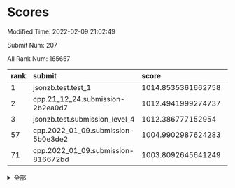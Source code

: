 # Scores

Modified Time: 2022-02-09 21:02:49

Submit Num: 207

All Rank Num: 165657

| rank |               submit               |       score        |       sigma        | pk_num |
| :--- | :--------------------------------- | :----------------- | :----------------- | :----- |
| 1    | jsonzb.test.test_1                 | 1014.8535361662758 | 0.8541879939636179 | 3203   |
| 2    | cpp.21_12_24.submission-2b2ea0d7   | 1012.4941999274737 | 0.8233903496110966 | 3199   |
| 3    | jsonzb.test.submission_level_4     | 1012.386777152954  | 0.8024364067218239 | 3203   |
| 57   | cpp.2022_01_09.submission-5b0e3de2 | 1004.9902987624283 | 0.723838853345891  | 3204   |
| 71   | cpp.2022_01_09.submission-816672bd | 1003.8092645641249 | 0.7203150134188218 | 3204   |


<details>
<summary>全部</summary>

| rank |                 submit                 |       score        |       sigma        | pk_num |
| :--- | :------------------------------------- | :----------------- | :----------------- | :----- |
| 1    | jsonzb.test.test_1                     | 1014.8535361662758 | 0.8541879939636179 | 3203   |
| 2    | cpp.21_12_24.submission-2b2ea0d7       | 1012.4941999274737 | 0.8233903496110966 | 3199   |
| 3    | jsonzb.test.submission_level_4         | 1012.386777152954  | 0.8024364067218239 | 3203   |
| 4    | gobigger.level_3.submission_level_3_46 | 1011.7686286825966 | 0.7680440747237857 | 3202   |
| 5    | gobigger.level_3.submission_level_3_24 | 1011.569148302105  | 0.7699315197063396 | 3205   |
| 6    | gobigger.level_3.submission_level_3_19 | 1010.9990790736178 | 0.7738577021628416 | 3199   |
| 7    | gobigger.level_3.submission_level_3_28 | 1010.9977895226153 | 0.787688241740524  | 3200   |
| 8    | gobigger.level_3.submission_level_3_36 | 1010.9136532819689 | 0.7634717187970838 | 3201   |
| 9    | gobigger.level_3.submission_level_3_7  | 1010.9056097838115 | 0.7715884347045262 | 3202   |
| 10   | gobigger.level_3.submission_level_3_0  | 1010.8602866253564 | 0.7634388360901483 | 3201   |
| 11   | gobigger.level_3.submission_level_3_40 | 1010.8211021206548 | 0.7776355891927562 | 3195   |
| 12   | gobigger.level_3.submission_level_3_41 | 1010.6277170588171 | 0.7502321693731178 | 3192   |
| 13   | gobigger.level_3.submission_level_3_15 | 1010.5870913637203 | 0.7694390766738967 | 3204   |
| 14   | gobigger.level_3.submission_level_3_39 | 1010.5456791050004 | 0.7732993001298749 | 3198   |
| 15   | gobigger.level_3.submission_level_3_31 | 1010.5432011097487 | 0.780411770011932  | 3201   |
| 16   | gobigger.level_3.submission_level_3_22 | 1010.5404182366243 | 0.7824667502845039 | 3204   |
| 17   | gobigger.level_3.submission_level_3_20 | 1010.5336376187194 | 0.7810834471639361 | 3201   |
| 18   | gobigger.level_3.submission_level_3_1  | 1010.5105089576704 | 0.773369784332845  | 3206   |
| 19   | gobigger.level_3.submission_level_3_32 | 1010.490161702363  | 0.7489611361654748 | 3201   |
| 20   | gobigger.level_3.submission_level_3_25 | 1010.4412793236032 | 0.7771113106965232 | 3195   |
| 21   | gobigger.level_3.submission_level_3_21 | 1010.4386603707427 | 0.7572863183940195 | 3196   |
| 22   | gobigger.level_3.submission_level_3_12 | 1010.4224259461535 | 0.7647654518915616 | 3202   |
| 23   | gobigger.level_3.submission_level_3_8  | 1010.3708786461308 | 0.7574101447945776 | 3197   |
| 24   | gobigger.level_3.submission_level_3_30 | 1010.3206563769276 | 0.7666377976675472 | 3202   |
| 25   | gobigger.level_3.submission_level_3_11 | 1010.3187384672025 | 0.7676103557080014 | 3198   |
| 26   | gobigger.level_3.submission_level_3_34 | 1010.3082115716654 | 0.753503930236049  | 3204   |
| 27   | gobigger.level_3.submission_level_3_48 | 1010.2988645670547 | 0.7957422844234255 | 3203   |
| 28   | gobigger.level_3.submission_level_3_43 | 1010.2178878658386 | 0.7664030322027602 | 3204   |
| 29   | gobigger.level_3.submission_level_3_2  | 1010.1625734001099 | 0.7614519490164398 | 3200   |
| 30   | gobigger.level_3.submission_level_3_27 | 1010.1529290784248 | 0.7736410346148067 | 3200   |
| 31   | gobigger.level_3.submission_level_3_47 | 1010.1115122856066 | 0.751243893380514  | 3196   |
| 32   | gobigger.level_3.submission_level_3_14 | 1010.0149772588643 | 0.7645423808119812 | 3202   |
| 33   | gobigger.level_3.submission_level_3_26 | 1009.9722738686272 | 0.7616839693513919 | 3202   |
| 34   | gobigger.level_3.submission_level_3_10 | 1009.9609059787886 | 0.7714269705605655 | 3204   |
| 35   | gobigger.level_3.submission_level_3_35 | 1009.8716133155142 | 0.7497741944710503 | 3196   |
| 36   | gobigger.level_3.submission_level_3_29 | 1009.7958300893783 | 0.7714121481307352 | 3200   |
| 37   | gobigger.level_3.submission_level_3_23 | 1009.7650338566167 | 0.7448164944435774 | 3201   |
| 38   | gobigger.level_3.submission_level_3_42 | 1009.7201296102226 | 0.7599659660854859 | 3200   |
| 39   | gobigger.level_3.submission_level_3_17 | 1009.6405017024217 | 0.7612325897495799 | 3206   |
| 40   | gobigger.level_3.submission_level_3_4  | 1009.5327379394779 | 0.7437259235099704 | 3206   |
| 41   | gobigger.level_3.submission_level_3_16 | 1009.4944580104054 | 0.7639144480248105 | 3197   |
| 42   | gobigger.level_3.submission_level_3_3  | 1009.3817461066108 | 0.742245030203693  | 3202   |
| 43   | gobigger.level_3.submission_level_3_18 | 1009.3449561300063 | 0.7620482143213978 | 3202   |
| 44   | gobigger.level_3.submission_level_3_44 | 1009.3348013228573 | 0.7615432550985995 | 3202   |
| 45   | gobigger.level_3.submission_level_3_45 | 1009.2872637218303 | 0.7219725219518881 | 3203   |
| 46   | gobigger.level_3.submission_level_3_9  | 1009.2424201295664 | 0.7391991354269132 | 3202   |
| 47   | gobigger.level_3.submission_level_3_6  | 1009.208892187364  | 0.7561789563004754 | 3199   |
| 48   | gobigger.level_3.submission_level_3_5  | 1009.1762598646548 | 0.7543169505609066 | 3198   |
| 49   | gobigger.level_3.submission_level_3_38 | 1009.1479055732004 | 0.7416852235521307 | 3200   |
| 50   | gobigger.level_3.submission_level_3_37 | 1009.0028105148167 | 0.7434444115072173 | 3199   |
| 51   | gobigger.level_3.submission_level_3_13 | 1008.9813311266188 | 0.7522062795520507 | 3200   |
| 52   | gobigger.level_3.submission_level_3_49 | 1008.8411410020076 | 0.7406592946806786 | 3208   |
| 53   | gobigger.level_3.submission_level_3_33 | 1008.2126825163243 | 0.7419732477727755 | 3201   |
| 54   | gobigger.level_1.submission_level_1_17 | 1005.1994039238122 | 0.7174775853145011 | 3203   |
| 55   | gobigger.level_1.submission_level_1_26 | 1005.0459667019073 | 0.7254391842221894 | 3204   |
| 56   | gobigger.level_1.submission_level_1_19 | 1004.9970244706413 | 0.7123322534900381 | 3199   |
| 57   | cpp.2022_01_09.submission-5b0e3de2     | 1004.9902987624283 | 0.723838853345891  | 3204   |
| 58   | gobigger.level_1.submission_level_1_1  | 1004.819439473654  | 0.7098058769184299 | 3204   |
| 59   | gobigger.level_1.submission_level_1_31 | 1004.7834193126412 | 0.7130241221596981 | 3201   |
| 60   | gobigger.level_1.submission_level_1_36 | 1004.7698195226628 | 0.7286927365383727 | 3204   |
| 61   | gobigger.level_1.submission_level_1_46 | 1004.3720353225358 | 0.7209578525524013 | 3205   |
| 62   | gobigger.level_1.submission_level_1_7  | 1004.3208433878877 | 0.7232112374942214 | 3199   |
| 63   | gobigger.level_1.submission_level_1_10 | 1004.2123843717203 | 0.7211615421311366 | 3207   |
| 64   | gobigger.level_1.submission_level_1_18 | 1004.181709940563  | 0.7151356938322072 | 3203   |
| 65   | gobigger.level_1.submission_level_1_48 | 1004.1747174642335 | 0.7104797051977858 | 3202   |
| 66   | gobigger.level_1.submission_level_1_23 | 1004.1631288431101 | 0.7249381737503607 | 3205   |
| 67   | gobigger.level_1.submission_level_1_13 | 1004.068885077299  | 0.7003325055600248 | 3202   |
| 68   | gobigger.level_1.submission_level_1_41 | 1004.0402215890132 | 0.7161902373183842 | 3197   |
| 69   | gobigger.level_1.submission_level_1_4  | 1003.9406191939445 | 0.7206088644014248 | 3199   |
| 70   | gobigger.level_1.submission_level_1_49 | 1003.929034891488  | 0.7154436659646279 | 3201   |
| 71   | cpp.2022_01_09.submission-816672bd     | 1003.8092645641249 | 0.7203150134188218 | 3204   |
| 72   | gobigger.level_1.submission_level_1_38 | 1003.7964594836443 | 0.7137425829794721 | 3196   |
| 73   | gobigger.level_1.submission_level_1_20 | 1003.7389561607371 | 0.707649670280761  | 3200   |
| 74   | gobigger.level_1.submission_level_1_14 | 1003.7169091720873 | 0.7282293904783977 | 3202   |
| 75   | gobigger.level_1.submission_level_1_43 | 1003.6358309830165 | 0.7210772251809672 | 3206   |
| 76   | gobigger.level_1.submission_level_1_2  | 1003.5817831235612 | 0.7017901206392204 | 3205   |
| 77   | gobigger.level_1.submission_level_1_34 | 1003.55878306088   | 0.7124242128232812 | 3200   |
| 78   | gobigger.level_1.submission_level_1_9  | 1003.548657915584  | 0.714853118223974  | 3206   |
| 79   | gobigger.level_1.submission_level_1_21 | 1003.4263110675068 | 0.7241384630793825 | 3201   |
| 80   | gobigger.level_1.submission_level_1_29 | 1003.3905553317037 | 0.7177291497682464 | 3200   |
| 81   | gobigger.level_1.submission_level_1_8  | 1003.3830113432178 | 0.7064370325572766 | 3199   |
| 82   | gobigger.level_1.submission_level_1_33 | 1003.3485247340452 | 0.7186257556575347 | 3196   |
| 83   | gobigger.level_1.submission_level_1_28 | 1003.2999333264711 | 0.7203666943404903 | 3203   |
| 84   | gobigger.level_1.submission_level_1_11 | 1003.2950111957663 | 0.7219336299558081 | 3203   |
| 85   | gobigger.level_1.submission_level_1_3  | 1003.2526743965451 | 0.7040769484787551 | 3207   |
| 86   | gobigger.level_1.submission_level_1_27 | 1003.2502610697626 | 0.7213486419880742 | 3194   |
| 87   | gobigger.level_1.submission_level_1_6  | 1003.1992847936395 | 0.7224533304710427 | 3199   |
| 88   | gobigger.level_1.submission_level_1_24 | 1003.0830556849093 | 0.7245563899940362 | 3204   |
| 89   | gobigger.level_1.submission_level_1_40 | 1003.0495205989442 | 0.7178063365874234 | 3202   |
| 90   | gobigger.level_1.submission_level_1_39 | 1003.0044269886503 | 0.7206938943127561 | 3200   |
| 91   | gobigger.level_1.submission_level_1_35 | 1002.9796293547087 | 0.7149986802866665 | 3200   |
| 92   | gobigger.level_1.submission_level_1_32 | 1002.9149336978633 | 0.7109256529736053 | 3199   |
| 93   | gobigger.level_1.submission_level_1_12 | 1002.8853068481018 | 0.7275288944039138 | 3202   |
| 94   | gobigger.level_1.submission_level_1_30 | 1002.8057685240958 | 0.7220827324319194 | 3201   |
| 95   | gobigger.level_1.submission_level_1_15 | 1002.7449115542856 | 0.7133727403876715 | 3203   |
| 96   | gobigger.level_1.submission_level_1_25 | 1002.6004380259117 | 0.7159427001448976 | 3204   |
| 97   | gobigger.level_1.submission_level_1_44 | 1002.5706908674866 | 0.7201437261214308 | 3204   |
| 98   | gobigger.level_1.submission_level_1_16 | 1002.5658664534195 | 0.7149472271834927 | 3196   |
| 99   | gobigger.level_1.submission_level_1_5  | 1002.3269575875007 | 0.7184386878782245 | 3198   |
| 100  | gobigger.level_1.submission_level_1_0  | 1002.3178137426419 | 0.7175837660029253 | 3206   |
| 101  | gobigger.level_1.submission_level_1_42 | 1002.3079249810542 | 0.7228478357163495 | 3202   |
| 102  | gobigger.level_1.submission_level_1_47 | 1002.23638137798   | 0.7148859755397102 | 3200   |
| 103  | gobigger.level_1.submission_level_1_37 | 1001.7531359191177 | 0.7104716334905308 | 3202   |
| 104  | gobigger.level_1.submission_level_1_45 | 1001.7261950305243 | 0.7130050732204906 | 3200   |
| 105  | gobigger.level_1.submission_level_1_22 | 1001.6597907528106 | 0.7136240517732549 | 3202   |
| 106  | gobigger.random.submission_random_27   | 997.8445782180303  | 0.7138363140307208 | 3199   |
| 107  | gobigger.random.submission_random_42   | 997.5941482365786  | 0.7074033425979831 | 3202   |
| 108  | gobigger.random.submission_random_41   | 997.2847870179563  | 0.7020057228258454 | 3207   |
| 109  | gobigger.random.submission_random_16   | 996.9703350035346  | 0.7071024500269474 | 3204   |
| 110  | gobigger.random.submission_random_31   | 996.682134788281   | 0.7297909024627893 | 3197   |
| 111  | gobigger.random.submission_random_24   | 996.5257950603348  | 0.712964258612698  | 3199   |
| 112  | gobigger.random.submission_random_8    | 996.4409975446606  | 0.7009937041514521 | 3200   |
| 113  | gobigger.random.submission_random_49   | 996.3929132889385  | 0.7141041771782596 | 3199   |
| 114  | gobigger.random.submission_random_4    | 996.3540435013377  | 0.720654934298205  | 3203   |
| 115  | gobigger.random.submission_random_11   | 996.2764580941653  | 0.7107166037970333 | 3196   |
| 116  | gobigger.random.submission_random_48   | 996.1892164435195  | 0.7013219794810179 | 3201   |
| 117  | gobigger.random.submission_random_12   | 996.1582571402457  | 0.7163098555781505 | 3201   |
| 118  | gobigger.random.submission_random_34   | 996.1426129626208  | 0.7049658303748441 | 3199   |
| 119  | gobigger.random.submission_random_5    | 996.1269454937907  | 0.7206184696051539 | 3200   |
| 120  | gobigger.random.submission_random_29   | 996.1227477628223  | 0.7210721249974561 | 3199   |
| 121  | gobigger.random.submission_random_35   | 996.1048768372506  | 0.7229692472871768 | 3202   |
| 122  | gobigger.random.submission_random_14   | 996.1034203564202  | 0.7079664236656477 | 3196   |
| 123  | gobigger.random.submission_random_30   | 996.03983495092    | 0.7081640374056414 | 3202   |
| 124  | gobigger.random.submission_random_26   | 995.9983191813586  | 0.70005929194871   | 3201   |
| 125  | gobigger.random.submission_random_13   | 995.8875938701943  | 0.7175355190277789 | 3201   |
| 126  | gobigger.random.submission_random_46   | 995.8305836445741  | 0.7180656803790068 | 3206   |
| 127  | gobigger.random.submission_random_2    | 995.8271210504662  | 0.7164539096941728 | 3200   |
| 128  | gobigger.random.submission_random_0    | 995.789665917393   | 0.7089450010552758 | 3205   |
| 129  | gobigger.random.submission_random_37   | 995.7547650855834  | 0.7068983436812292 | 3209   |
| 130  | gobigger.random.submission_random_7    | 995.7444559110912  | 0.7072384201415515 | 3198   |
| 131  | gobigger.random.submission_random_6    | 995.6374429766294  | 0.739529676130918  | 3199   |
| 132  | gobigger.random.submission_random_28   | 995.6280650211606  | 0.7248998023220917 | 3196   |
| 133  | gobigger.random.submission_random_47   | 995.5893884360175  | 0.7065975879608323 | 3200   |
| 134  | gobigger.random.submission_random_1    | 995.5861439286534  | 0.7020882611552519 | 3199   |
| 135  | gobigger.random.submission_random_17   | 995.522770573056   | 0.7130009785936606 | 3200   |
| 136  | gobigger.random.submission_random_40   | 995.5063527625036  | 0.72120673374721   | 3204   |
| 137  | gobigger.random.submission_random_43   | 995.4031219343725  | 0.7124733306747516 | 3202   |
| 138  | gobigger.random.submission_random_3    | 995.4019385160843  | 0.7086768691718456 | 3202   |
| 139  | gobigger.random.submission_random_22   | 995.391912068726   | 0.7001289934809503 | 3204   |
| 140  | gobigger.random.submission_random_32   | 995.3730267924651  | 0.7050414716955293 | 3200   |
| 141  | gobigger.random.submission_random_39   | 995.3704390925168  | 0.7148230389552616 | 3201   |
| 142  | gobigger.random.submission_random_25   | 995.3423740652844  | 0.7147068915417523 | 3200   |
| 143  | gobigger.random.submission_random_10   | 995.3240615841715  | 0.7237590513195856 | 3202   |
| 144  | gobigger.random.submission_random_18   | 995.3045677406827  | 0.7182958770787966 | 3196   |
| 145  | gobigger.random.submission_random_19   | 995.3024318186502  | 0.7204102288873514 | 3209   |
| 146  | gobigger.random.submission_random_33   | 995.2345703071796  | 0.6963492649132043 | 3200   |
| 147  | gobigger.random.submission_random_15   | 995.1919562745535  | 0.7063884119015033 | 3202   |
| 148  | gobigger.random.submission_random_36   | 995.1427065099716  | 0.7165981293054164 | 3202   |
| 149  | gobigger.random.submission_random_9    | 995.1368332977494  | 0.7400517457359295 | 3207   |
| 150  | gobigger.random.submission_random_20   | 995.0884130028371  | 0.7119882173648385 | 3197   |
| 151  | gobigger.random.submission_random_44   | 995.0769869548268  | 0.7086359057329166 | 3207   |
| 152  | gobigger.random.submission_random_45   | 995.0351048454356  | 0.7193944913332159 | 3196   |
| 153  | gobigger.random.submission_random_38   | 994.9400215909855  | 0.7134742841015891 | 3199   |
| 154  | gobigger.random.submission_random_21   | 994.7276838024841  | 0.7224211769928625 | 3201   |
| 155  | gobigger.random.submission_random_23   | 994.5253397771675  | 0.7290317790046223 | 3198   |
| 156  | gobigger.level_2.submission_level_2_15 | 993.6499714263167  | 0.74174087674504   | 3203   |
| 157  | gobigger.level_2.submission_level_2_25 | 993.5303047619243  | 0.7402076516201122 | 3201   |
| 158  | gobigger.level_2.submission_level_2_40 | 993.4370370476195  | 0.7441173569077246 | 3202   |
| 159  | gobigger.level_2.submission_level_2_31 | 993.3154423421018  | 0.7522718516467771 | 3206   |
| 160  | gobigger.level_2.submission_level_2_37 | 993.2963856799869  | 0.7357395933962934 | 3197   |
| 161  | gobigger.level_2.submission_level_2_36 | 993.1372395613764  | 0.7215051870694879 | 3202   |
| 162  | gobigger.level_2.submission_level_2_0  | 993.1290770706936  | 0.733155630929802  | 3204   |
| 163  | gobigger.level_2.submission_level_2_46 | 993.0334191469406  | 0.7470430385756212 | 3200   |
| 164  | gobigger.level_2.submission_level_2_7  | 992.9774580627836  | 0.7525410743531334 | 3200   |
| 165  | gobigger.level_2.submission_level_2_30 | 992.7886508625825  | 0.7448918994822306 | 3206   |
| 166  | gobigger.level_2.submission_level_2_5  | 992.6290203361523  | 0.7535200287830178 | 3202   |
| 167  | gobigger.level_2.submission_level_2_22 | 992.5888360744362  | 0.7260188846584104 | 3200   |
| 168  | gobigger.level_2.submission_level_2_45 | 992.3828010430108  | 0.7506116959412654 | 3204   |
| 169  | gobigger.level_2.submission_level_2_6  | 992.3362046845727  | 0.7476709230285102 | 3198   |
| 170  | gobigger.level_2.submission_level_2_19 | 992.3023318001707  | 0.7337858743579406 | 3207   |
| 171  | gobigger.level_2.submission_level_2_12 | 992.2679809781835  | 0.7360255137472519 | 3202   |
| 172  | gobigger.level_2.submission_level_2_4  | 992.2576866013148  | 0.7438658932962754 | 3200   |
| 173  | gobigger.level_2.submission_level_2_17 | 992.1844982345847  | 0.7339472147918658 | 3201   |
| 174  | gobigger.level_2.submission_level_2_42 | 992.0950348005186  | 0.7391106197812943 | 3202   |
| 175  | gobigger.level_2.submission_level_2_20 | 992.0747680407385  | 0.7445640969535402 | 3199   |
| 176  | gobigger.level_2.submission_level_2_9  | 991.8463190295142  | 0.7584542497166471 | 3198   |
| 177  | gobigger.level_2.submission_level_2_13 | 991.8325799081507  | 0.7593527098446358 | 3205   |
| 178  | gobigger.level_2.submission_level_2_11 | 991.8025467254593  | 0.7468295734038362 | 3201   |
| 179  | gobigger.level_2.submission_level_2_14 | 991.7803657374094  | 0.743391580128632  | 3197   |
| 180  | gobigger.level_2.submission_level_2_48 | 991.7408333175509  | 0.7676675595747854 | 3204   |
| 181  | gobigger.level_2.submission_level_2_41 | 991.6540478646833  | 0.7639609347211196 | 3205   |
| 182  | gobigger.level_2.submission_level_2_18 | 991.5728045761058  | 0.7518660352738714 | 3201   |
| 183  | gobigger.level_2.submission_level_2_24 | 991.5719153766662  | 0.7400072082452357 | 3197   |
| 184  | gobigger.level_2.submission_level_2_39 | 991.5412548998729  | 0.7355736840619875 | 3203   |
| 185  | gobigger.level_2.submission_level_2_44 | 991.5337091714952  | 0.7695450909175702 | 3199   |
| 186  | gobigger.level_2.submission_level_2_23 | 991.489195212292   | 0.7323140707399202 | 3201   |
| 187  | gobigger.level_2.submission_level_2_34 | 991.4706504775372  | 0.7477189877392288 | 3198   |
| 188  | gobigger.level_2.submission_level_2_2  | 991.353462413796   | 0.7598295905742934 | 3197   |
| 189  | gobigger.level_2.submission_level_2_1  | 991.34741073848    | 0.7584599435926186 | 3203   |
| 190  | gobigger.level_2.submission_level_2_38 | 991.3037056004158  | 0.7482594795031923 | 3202   |
| 191  | gobigger.level_2.submission_level_2_27 | 991.2672807793954  | 0.7678894905646039 | 3198   |
| 192  | gobigger.level_2.submission_level_2_10 | 991.2135486212691  | 0.7711007404130898 | 3197   |
| 193  | gobigger.level_2.submission_level_2_32 | 991.1794502809755  | 0.7523623720153417 | 3200   |
| 194  | gobigger.level_2.submission_level_2_8  | 991.1269019811285  | 0.7567178758672263 | 3199   |
| 195  | gobigger.level_2.submission_level_2_21 | 991.0494462736184  | 0.7547177375656247 | 3201   |
| 196  | gobigger.level_2.submission_level_2_47 | 990.9979767104546  | 0.7516502938972637 | 3200   |
| 197  | gobigger.level_2.submission_level_2_3  | 990.9761571686979  | 0.759830147436836  | 3197   |
| 198  | gobigger.level_2.submission_level_2_33 | 990.9464855607108  | 0.7585846837587223 | 3205   |
| 199  | gobigger.level_2.submission_level_2_29 | 990.8052234565591  | 0.7620809227522293 | 3197   |
| 200  | gobigger.level_2.submission_level_2_28 | 990.7642545764814  | 0.7463903004670263 | 3204   |
| 201  | gobigger.level_2.submission_level_2_43 | 990.7148807576357  | 0.767710627771084  | 3199   |
| 202  | gobigger.level_2.submission_level_2_26 | 990.5172226951403  | 0.7574441416544877 | 3200   |
| 203  | gobigger.level_2.submission_level_2_16 | 990.3996654859684  | 0.7819331423159948 | 3202   |
| 204  | gobigger.level_2.submission_level_2_49 | 990.3684040115438  | 0.7621562601291406 | 3202   |
| 205  | gobigger.level_2.submission_level_2_35 | 990.2170047936514  | 0.7794294986133466 | 3203   |
| 206  | gobigger.none.submission_none_1        | 979.1755664658333  | 1.2277509139597862 | 3202   |
| 207  | gobigger.none.submission_none_0        | 978.2523217028807  | 1.2161405252309585 | 3200   |

</details>